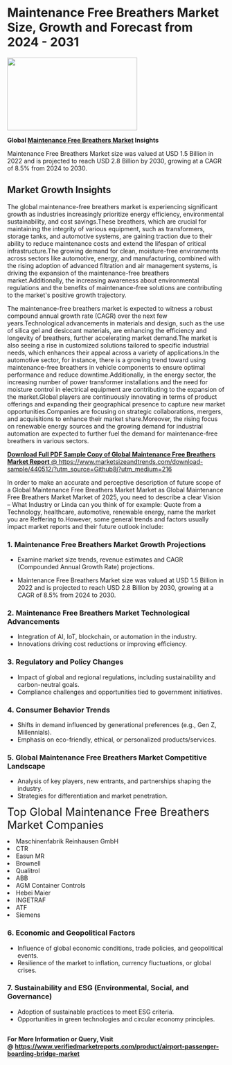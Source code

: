 <H1>Maintenance Free Breathers Market Size, Growth and Forecast from 2024 - 2031</H1><img class="aligncenter size-medium wp-image-584254" src="https://thirdeyenews.in/wp-content/uploads/2024/09/Global-Market-Research-300x168.jpeg" alt="" width="300" height="168" /><p><strong>Global&nbsp;<a href="https://www.marketsizeandtrends.com/download-sample/440512/?utm_source=Github8j?utm_medium=216">Maintenance Free Breathers Market</a> Insights</strong></p><p>Maintenance Free Breathers Market size was valued at USD 1.5 Billion in 2022 and is projected to reach USD 2.8 Billion by 2030, growing at a CAGR of 8.5% from 2024 to 2030.</p><p><h2>Market Growth Insights</h2> <p>The global maintenance-free breathers market is experiencing significant growth as industries increasingly prioritize energy efficiency, environmental sustainability, and cost savings.These breathers, which are crucial for maintaining the integrity of various equipment, such as transformers, storage tanks, and automotive systems, are gaining traction due to their ability to reduce maintenance costs and extend the lifespan of critical infrastructure.The growing demand for clean, moisture-free environments across sectors like automotive, energy, and manufacturing, combined with the rising adoption of advanced filtration and air management systems, is driving the expansion of the maintenance-free breathers market.Additionally, the increasing awareness about environmental regulations and the benefits of maintenance-free solutions are contributing to the market's positive growth trajectory.<a href="sample-link.com" target="_blank"></a></p> <p>The maintenance-free breathers market is expected to witness a robust compound annual growth rate (CAGR) over the next few years.Technological advancements in materials and design, such as the use of silica gel and desiccant materials, are enhancing the efficiency and longevity of breathers, further accelerating market demand.The market is also seeing a rise in customized solutions tailored to specific industrial needs, which enhances their appeal across a variety of applications.In the automotive sector, for instance, there is a growing trend toward using maintenance-free breathers in vehicle components to ensure optimal performance and reduce downtime.Additionally, in the energy sector, the increasing number of power transformer installations and the need for moisture control in electrical equipment are contributing to the expansion of the market.Global players are continuously innovating in terms of product offerings and expanding their geographical presence to capture new market opportunities.Companies are focusing on strategic collaborations, mergers, and acquisitions to enhance their market share.Moreover, the rising focus on renewable energy sources and the growing demand for industrial automation are expected to further fuel the demand for maintenance-free breathers in various sectors.<p><a href="sample-link.com" target="_blank"></p><p><span class=""><strong>Download Full PDF Sample Copy of Global Maintenance Free Breathers Market Report</strong> @ <a href="https://www.marketsizeandtrends.com/download-sample/440512/?utm_source=Github8j?utm_medium=216" target="_blank">https://www.marketsizeandtrends.com/download-sample/440512/?utm_source=Github8j?utm_medium=216</a></span></p><p>In order to make an accurate and perceptive description of future scope of a Global&nbsp;Maintenance Free Breathers Market Market as Global&nbsp;Maintenance Free Breathers Market Market of 2025, you need to describe a clear Vision &ndash; What Industry or Linda can you think of for example: Quote from a Technology, healthcare, automotive, renewable energy, name the market you are Reffering to.However, some general trends and factors usually impact market reports and their future outlook include:</p><h3>1.&nbsp;<strong>Maintenance Free Breathers Market Growth Projections</strong></h3><ul><li>Examine market size trends, revenue estimates and CAGR (Compounded Annual Growth Rate) projections.</li><li><p>Maintenance Free Breathers Market size was valued at USD 1.5 Billion in 2022 and is projected to reach USD 2.8 Billion by 2030, growing at a CAGR of 8.5% from 2024 to 2030.</p></li></ul><h3>2.&nbsp;<strong>Maintenance Free Breathers Market Technological Advancements</strong></h3><ul><li>Integration of AI, IoT, blockchain, or automation in the industry.</li><li>Innovations driving cost reductions or improving efficiency.</li></ul><h3>3.&nbsp;<strong>Regulatory and Policy Changes</strong></h3><ul><li>Impact of global and regional regulations, including sustainability and carbon-neutral goals.</li><li>Compliance challenges and opportunities tied to government initiatives.</li></ul><h3>4.&nbsp;<strong>Consumer Behavior Trends</strong></h3><ul><li>Shifts in demand influenced by generational preferences (e.g., Gen Z, Millennials).</li><li>Emphasis on eco-friendly, ethical, or personalized products/services.</li></ul><h3>5.&nbsp;<strong>Global Maintenance Free Breathers Market Competitive Landscape</strong></h3><ul><li>Analysis of key players, new entrants, and partnerships shaping the industry.</li><li>Strategies for differentiation and market penetration.</li></ul><p data-pm-slice="1 1 []"><span style="color: inherit; font-family: inherit; font-size: 25px;">Top Global Maintenance Free Breathers Market Companies</span></p><div class="" data-test-id=""><p><li>Maschinenfabrik Reinhausen GmbH</li><li> CTR</li><li> Easun MR</li><li> Brownell</li><li> Qualitrol</li><li> ABB</li><li> AGM Container Controls</li><li> Hebei Maier</li><li> INGETRAF</li><li> ATF</li><li> Siemens</li></p></div><h3>6.&nbsp;<strong>Economic and Geopolitical Factors</strong></h3><ul><li>Influence of global economic conditions, trade policies, and geopolitical events.</li><li>Resilience of the market to inflation, currency fluctuations, or global crises.</li></ul><h3>7.&nbsp;<strong>Sustainability and ESG (Environmental, Social, and Governance)</strong></h3><ul><li>Adoption of sustainable practices to meet ESG criteria.</li><li>Opportunities in green technologies and circular economy principles.</li></ul><h2><strong style="font-size: 14px;">For More Information or Query, Visit @&nbsp;</strong><a style="background-color: #ffffff; font-size: 14px;" href="https://www.marketsizeandtrends.com/report/maintenance-free-breathers-market/" target="_blank">https://www.verifiedmarketreports.com/product/airport-passenger-boarding-bridge-market</a></h2>